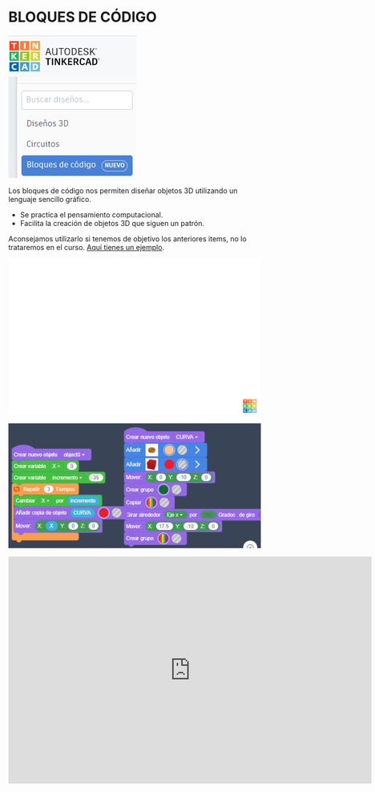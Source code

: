 # BLOQUES DE CÓDIGO

![](/assets/bloquescodigo.png)

Los bloques de código nos permiten diseñar objetos 3D utilizando un lenguaje sencillo gráfico.

* Se practica el pensamiento computacional.
* Facilita la creación de objetos 3D que siguen un patrón.

Aconsejamos utilizarlo si tenemos de objetivo los anteriores items, no lo trataremos en el curso. [Aquí tienes un ejemplo](https://www.tinkercad.com/codeblocks/hEwXuatYH6F).

![](/assets/simbolocatedu.gif)

![](/assets/bloquescodigo2.png)

<iframe width="725" height="453" src="https://www.tinkercad.com/embed/hEwXuatYH6F?editbtn=1" frameborder="0" marginwidth="0" marginheight="0" scrolling="no"></iframe>
